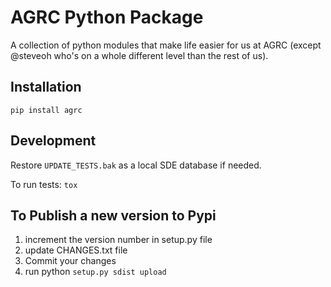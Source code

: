 # AGRC Python Package

A collection of python modules that make life easier for us at AGRC (except @steveoh who's on a whole different level than the rest of us).

## Installation

`pip install agrc`

## Development

Restore `UPDATE_TESTS.bak` as a local SDE database if needed.

To run tests: `tox`

## To Publish a new version to Pypi

1. increment the version number in setup.py file
1. update CHANGES.txt file
1. Commit your changes
1. run python `setup.py sdist upload`
